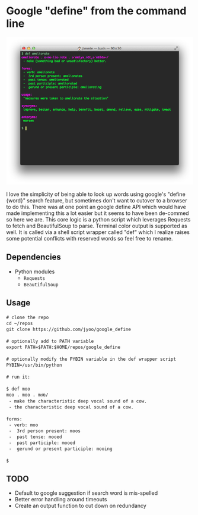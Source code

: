 Google "define" from the command line
====================

![img](screen.png)

I love the simplicity of being able to look up words using google's "define {word}" search feature, but sometimes don't want to cutover to a browser to do this. There was at one point an google define API which would have made implementing this a lot easier but it seems to have been de-commed so here we are. This core logic is a python script which leverages Requests to fetch and BeautifulSoup to parse. Terminal color output is supported as well. It is called via a shell script wrapper called "def" which I realize raises some potential conflicts with reserved words so feel free to rename.

## Dependencies
* Python modules
    * `Requests`
    * `BeautifulSoup`

## Usage
```
# clone the repo
cd ~/repos
git clone https://github.com/jyoo/google_define

# optionally add to PATH variable
export PATH=$PATH:$HOME/repos/google_define

# optionally modify the PYBIN variable in the def wrapper script
PYBIN=/usr/bin/python

# run it:

$ def moo
moo . moo . mo͞o/
 - make the characteristic deep vocal sound of a cow.
 - the characteristic deep vocal sound of a cow.

forms:
 - verb: moo
 -  3rd person present: moos
 -  past tense: mooed
 -  past participle: mooed
 -  gerund or present participle: mooing

$
```

## TODO
* Default to google suggestion if search word is mis-spelled
* Better error handling around timeouts
* Create an output function to cut down on redundancy

